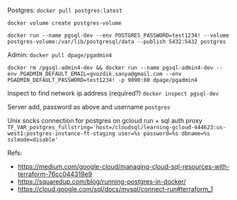 Postgres:
`docker pull postgres:latest`

`docker volume create postgres-volume`

`docker run --name pgsql-dev --env POSTGRES_PASSWORD=test1234! --volume postgres-volume:/var/lib/postgresql/data --publish 5432:5432 postgres`

Admin:
`docker pull dpage/pgadmin4`

`docker rm /pgsql-admin4-dev && docker run --name pgsql-admin4-dev --env PGADMIN_DEFAULT_EMAIL=gvozdik.sanya@gmail.com --env PGADMIN_DEFAULT_PASSWORD=test1234! -p 9090:80 dpage/pgadmin4`

Inspect to find network ip address (required?)
`docker inspect pgsql-dev`

Server add, password as above and username `postgres`

Unix socks connection for postgres on gcloud run + sql auth proxy
`TF_VAR_postgres_fullstring='host=/cloudsql/learning-gcloud-444623:us-west1:postgres-instance-ft-staging user=%s password=%s dbname=%s sslmode=disable'`


Refs:
 - https://medium.com/google-cloud/managing-cloud-sql-resources-with-terraform-76cc044319e9
 - https://squaredup.com/blog/running-postgres-in-docker/
 - https://cloud.google.com/sql/docs/mysql/connect-run#terraform_1